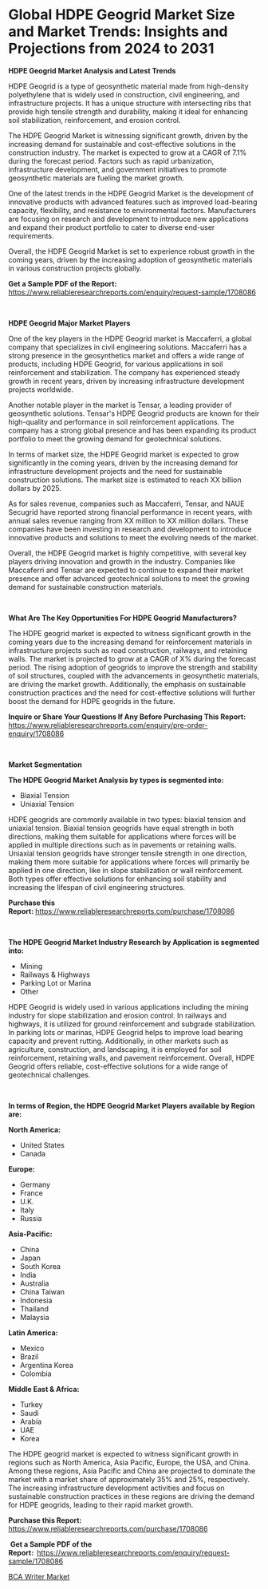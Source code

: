 <p><h1>Global HDPE Geogrid Market Size and Market Trends: Insights and Projections from 2024 to 2031</h1></p><p><strong>HDPE Geogrid Market Analysis and Latest Trends</strong></p>
<p><p>HDPE Geogrid is a type of geosynthetic material made from high-density polyethylene that is widely used in construction, civil engineering, and infrastructure projects. It has a unique structure with intersecting ribs that provide high tensile strength and durability, making it ideal for enhancing soil stabilization, reinforcement, and erosion control.</p><p>The HDPE Geogrid Market is witnessing significant growth, driven by the increasing demand for sustainable and cost-effective solutions in the construction industry. The market is expected to grow at a CAGR of 7.1% during the forecast period. Factors such as rapid urbanization, infrastructure development, and government initiatives to promote geosynthetic materials are fueling the market growth.</p><p>One of the latest trends in the HDPE Geogrid Market is the development of innovative products with advanced features such as improved load-bearing capacity, flexibility, and resistance to environmental factors. Manufacturers are focusing on research and development to introduce new applications and expand their product portfolio to cater to diverse end-user requirements.</p><p>Overall, the HDPE Geogrid Market is set to experience robust growth in the coming years, driven by the increasing adoption of geosynthetic materials in various construction projects globally.</p></p>
<p><strong>Get a Sample PDF of the Report:&nbsp;</strong> <a href="https://www.reliableresearchreports.com/enquiry/request-sample/1708086">https://www.reliableresearchreports.com/enquiry/request-sample/1708086</a></p>
<p>&nbsp;</p>
<p><strong>HDPE Geogrid Major Market Players</strong></p>
<p><p>One of the key players in the HDPE Geogrid market is Maccaferri, a global company that specializes in civil engineering solutions. Maccaferri has a strong presence in the geosynthetics market and offers a wide range of products, including HDPE Geogrid, for various applications in soil reinforcement and stabilization. The company has experienced steady growth in recent years, driven by increasing infrastructure development projects worldwide.</p><p>Another notable player in the market is Tensar, a leading provider of geosynthetic solutions. Tensar's HDPE Geogrid products are known for their high-quality and performance in soil reinforcement applications. The company has a strong global presence and has been expanding its product portfolio to meet the growing demand for geotechnical solutions.</p><p>In terms of market size, the HDPE Geogrid market is expected to grow significantly in the coming years, driven by the increasing demand for infrastructure development projects and the need for sustainable construction solutions. The market size is estimated to reach XX billion dollars by 2025.</p><p>As for sales revenue, companies such as Maccaferri, Tensar, and NAUE Secugrid have reported strong financial performance in recent years, with annual sales revenue ranging from XX million to XX million dollars. These companies have been investing in research and development to introduce innovative products and solutions to meet the evolving needs of the market.</p><p>Overall, the HDPE Geogrid market is highly competitive, with several key players driving innovation and growth in the industry. Companies like Maccaferri and Tensar are expected to continue to expand their market presence and offer advanced geotechnical solutions to meet the growing demand for sustainable construction materials.</p></p>
<p>&nbsp;</p>
<p><strong>What Are The Key Opportunities For HDPE Geogrid Manufacturers?</strong></p>
<p><p>The HDPE geogrid market is expected to witness significant growth in the coming years due to the increasing demand for reinforcement materials in infrastructure projects such as road construction, railways, and retaining walls. The market is projected to grow at a CAGR of X% during the forecast period. The rising adoption of geogrids to improve the strength and stability of soil structures, coupled with the advancements in geosynthetic materials, are driving the market growth. Additionally, the emphasis on sustainable construction practices and the need for cost-effective solutions will further boost the demand for HDPE geogrids in the future.</p></p>
<p><strong>Inquire or Share Your Questions If Any Before Purchasing This Report:</strong> <a href="https://www.reliableresearchreports.com/enquiry/pre-order-enquiry/1708086">https://www.reliableresearchreports.com/enquiry/pre-order-enquiry/1708086</a></p>
<p>&nbsp;</p>
<p><strong>Market Segmentation</strong></p>
<p><strong>The HDPE Geogrid Market Analysis by types is segmented into:</strong></p>
<p><ul><li>Biaxial Tension</li><li>Uniaxial Tension</li></ul></p>
<p><p>HDPE geogrids are commonly available in two types: biaxial tension and uniaxial tension. Biaxial tension geogrids have equal strength in both directions, making them suitable for applications where forces will be applied in multiple directions such as in pavements or retaining walls. Uniaxial tension geogrids have stronger tensile strength in one direction, making them more suitable for applications where forces will primarily be applied in one direction, like in slope stabilization or wall reinforcement. Both types offer effective solutions for enhancing soil stability and increasing the lifespan of civil engineering structures.</p></p>
<p><strong>Purchase this Report:&nbsp;</strong><a href="https://www.reliableresearchreports.com/purchase/1708086">https://www.reliableresearchreports.com/purchase/1708086</a></p>
<p>&nbsp;</p>
<p><strong>The HDPE Geogrid Market Industry Research by Application is segmented into:</strong></p>
<p><ul><li>Mining</li><li>Railways & Highways</li><li>Parking Lot or Marina</li><li>Other</li></ul></p>
<p><p>HDPE Geogrid is widely used in various applications including the mining industry for slope stabilization and erosion control. In railways and highways, it is utilized for ground reinforcement and subgrade stabilization. In parking lots or marinas, HDPE Geogrid helps to improve load bearing capacity and prevent rutting. Additionally, in other markets such as agriculture, construction, and landscaping, it is employed for soil reinforcement, retaining walls, and pavement reinforcement. Overall, HDPE Geogrid offers reliable, cost-effective solutions for a wide range of geotechnical challenges.</p></p>
<p>&nbsp;</p>
<p><strong>In terms of Region, the HDPE Geogrid Market Players available by Region are:</strong></p>
<p>
    <p> <strong> North America: </strong>
        <ul>
            <li>United States</li>
            <li>Canada</li>
        </ul>
        </p> 
    <p> <strong> Europe: </strong>
        <ul>
            <li>Germany</li>
            <li>France</li>
            <li>U.K.</li>
            <li>Italy</li>
            <li>Russia</li>
        </ul>
        </p> 
    <p> <strong> Asia-Pacific: </strong>
        <ul>
            <li>China</li>
            <li>Japan</li>
            <li>South Korea</li>
            <li>India</li>
            <li>Australia</li>
            <li>China Taiwan</li>
            <li>Indonesia</li>
            <li>Thailand</li>
            <li>Malaysia</li>
        </ul>
        </p> 
    <p> <strong> Latin America: </strong>
        <ul>
            <li>Mexico</li>
            <li>Brazil</li>
            <li>Argentina Korea</li>
            <li>Colombia</li>
        </ul>
        </p> 
    <p> <strong> Middle East & Africa: </strong>
        <ul>
            <li>Turkey</li>
            <li>Saudi</li>
            <li>Arabia</li>
            <li>UAE</li>
            <li>Korea</li>
        </ul>
    </p>
    </p>
<p><p>The HDPE geogrid market is expected to witness significant growth in regions such as North America, Asia Pacific, Europe, the USA, and China. Among these regions, Asia Pacific and China are projected to dominate the market with a market share of approximately 35% and 25%, respectively. The increasing infrastructure development activities and focus on sustainable construction practices in these regions are driving the demand for HDPE geogrids, leading to their rapid market growth.</p></p>
<p><strong>Purchase this Report: </strong><a href="https://www.reliableresearchreports.com/purchase/1708086">https://www.reliableresearchreports.com/purchase/1708086</a></p>
<p>&nbsp;<strong>Get a Sample PDF of the Report:&nbsp;&nbsp;</strong><a href="https://www.reliableresearchreports.com/enquiry/request-sample/1708086">https://www.reliableresearchreports.com/enquiry/request-sample/1708086</a></p>
<p><strong></strong></p>
<p><p><a href="https://nifty-kite-d51.notion.site/BCA-Writer-Market-with-the-goal-of-estimating-the-market-size-and-future-growth-potential-of-various-6140293e3fbd48d0bce818402728187f">BCA Writer Market</a></p></p>